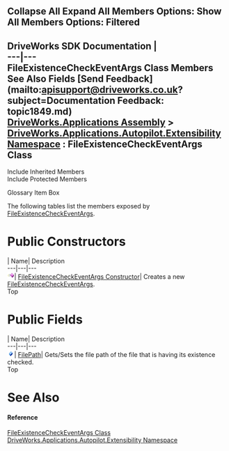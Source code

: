 Collapse All Expand All Members Options: Show All  Members Options: Filtered   
---  
DriveWorks SDK Documentation  |   
---|---  
FileExistenceCheckEventArgs Class Members   
See Also Fields [Send Feedback](mailto:apisupport@driveworks.co.uk?subject=Documentation Feedback: topic1849.md)  
[DriveWorks.Applications Assembly](topic13.md) > [DriveWorks.Applications.Autopilot.Extensibility Namespace](topic1633.md) : FileExistenceCheckEventArgs Class  
---  
  
Include Inherited Members    
Include Protected Members  


Glossary Item Box

The following tables list the members exposed by [FileExistenceCheckEventArgs](topic1849.md).

# Public Constructors

| Name| Description  
---|---|---  
![Public Constructor](dotnetimages/publicConstructor.gif)| [FileExistenceCheckEventArgs Constructor](topic1855.md)| Creates a new [FileExistenceCheckEventArgs](topic1849.md).   
Top

# Public Fields

| Name| Description  
---|---|---  
![Public Field](dotnetimages/publicField.gif)| [FilePath](topic1856.md)| Gets/Sets the file path of the file that is having its existence checked.   
Top

# See Also

#### Reference

[FileExistenceCheckEventArgs Class](topic1849.md)   
[DriveWorks.Applications.Autopilot.Extensibility Namespace](topic1633.md)


